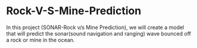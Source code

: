 # Rock-V-S-Mine-Prediction
In this project (SONAR-Rock v/s Mine Prediction), we will create a model that will predict the sonar(sound navigation and ranging) wave bounced off a rock or mine in the ocean.
